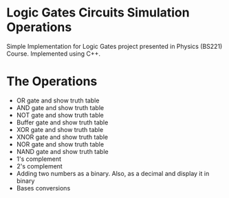 # Logic Gates Circuits Simulation Operations
Simple Implementation for Logic Gates project presented in Physics (BS221) Course. Implemented using C++.

# The Operations
* OR gate and show truth table 
* AND gate and show truth table 
* NOT gate and show truth table 
* Buffer gate and show truth table 
* XOR gate and show truth table 
* XNOR gate and show truth table 
* NOR gate and show truth table 
* NAND gate and show truth table  
* 1's complement  
* 2's complement  
* Adding two numbers as a binary. Also, as a decimal and display it in binary  
* Bases conversions  
